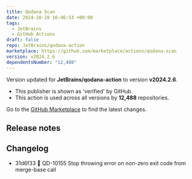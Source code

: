 ```yaml
---
title: Qodana Scan
date: 2024-10-28 16:46:53 +00:00
tags:
  - JetBrains
  - GitHub Actions
draft: false
repo: JetBrains/qodana-action
marketplace: https://github.com/marketplace/actions/qodana-scan
version: v2024.2.6
dependentsNumber: "12,488"
---
```



Version updated for **JetBrains/qodana-action** to version **v2024.2.6**.
- This publisher is shown as 'verified' by GitHub.
- This action is used across all versions by **12,488** repositories.

Go to the [GitHub Marketplace](https://github.com/marketplace/actions/qodana-scan) to find the latest changes.

## Release notes

## Changelog
* 31d6f33 :bug: QD-10155 Stop throwing error on non-zero exit code from merge-base call


